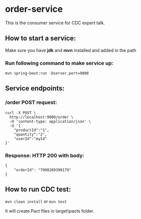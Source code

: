 # order-service
This is the consumer service for CDC expert talk. 

## How to start a service:
Make sure you have <strong>jdk</strong> and <strong>mvn</strong> installed and added in the path

### Run following command to make service up:
```mvn spring-boot:run -Dserver.port=9000```

## Service endpoints: 

### /order POST request:
```
curl -X POST \
  http://localhost:9000/order \
  -H 'content-type: application/json' \
  -d '{
	"productId":"1",
	"quantity":"2",
	"userId":"myId"
}'
```
### Response: HTTP 200 with body:
```
{
    "orderId": "7998289398179"
}
```

## How to run CDC test:
```mvn clean install``` or ```mvn test```

It will create Pact files in target\pacts folder.

